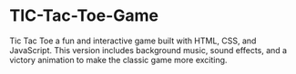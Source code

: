 # TIC-Tac-Toe-Game
 Tic Tac Toe a fun and interactive game built with HTML, CSS, and JavaScript. This version includes background music, sound effects, and a victory animation to make the classic game more exciting.      
